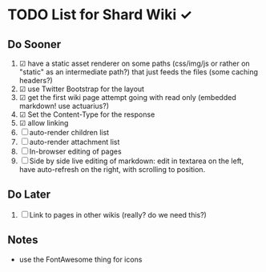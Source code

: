 # TODO List for Shard Wiki ✓

## Do Sooner
1. ☑ have a static asset renderer on some paths (css/img/js or rather on "static" as an intermediate path?) that just feeds the files (some caching headers?)
2. ☑ use Twitter Bootstrap for the layout
3. ☑ get the first wiki page attempt going with read only (embedded markdown! use actuarius?)
4. ☑ Set the Content-Type for the response
5. ☑ allow linking
6. ☐ auto-render children list
7. ☐ auto-render attachment list
8. ☐ In-browser editing of pages
9. ☐ Side by side live editing of markdown: edit in textarea on the left, have auto-refresh on the right, with scrolling to position.

## Do Later
1. ☐ Link to pages in other wikis (really? do we need this?)

## Notes
* use the FontAwesome thing for icons
